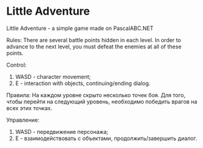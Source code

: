 # Little Adventure
Little Adventure - a simple game made on PascalABC.NET

Rules: There are several battle points hidden in each level. In order to advance to the next level, you must defeat the enemies at all of these points.

Control:
1) WASD - character movement;
2) E - interaction with objects, continuing/ending dialog.


Правила: На каждом уровне скрыто несколько точек боя. Для того, чтобы перейти на следующий уровень, необходимо победить врагов на всех этих точках.

Управление:
1) WASD - передвижение персонажа;
2) E - взаимодействовать с объектами, продолжить/завершить диалог.
